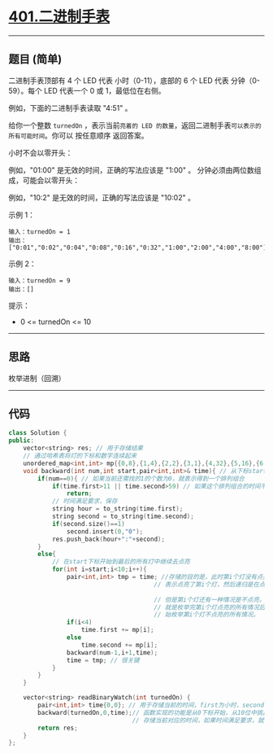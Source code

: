 # [401.二进制手表](https://leetcode.cn/problems/binary-watch/)

---

## 题目 (简单)

二进制手表顶部有 4 个 LED 代表 小时（0-11），底部的 6 个 LED 代表 分钟（0-59）。每个 LED 代表一个 0 或 1，最低位在右侧。

例如，下面的二进制手表读取 "4:51" 。

给你一个整数 `turnedOn` ，表示当前`亮着的 LED 的数量`，返回二进制手表`可以表示的所有可能时间`。你可以 按任意顺序 返回答案。

小时不会以零开头：

例如，"01:00" 是无效的时间，正确的写法应该是 "1:00" 。
分钟必须由两位数组成，可能会以零开头：

例如，"10:2" 是无效的时间，正确的写法应该是 "10:02" 。
 

示例 1：
```
输入：turnedOn = 1
输出：["0:01","0:02","0:04","0:08","0:16","0:32","1:00","2:00","4:00","8:00"]
```

示例 2：
```
输入：turnedOn = 9
输出：[]
```

提示：

- 0 <= turnedOn <= 10

---

## 思路

枚举进制（回溯）

---

## 代码

```C++
class Solution {
public:
    vector<string> res; // 用于存储结果
    // 通过哈希表将灯的下标和数字连续起来
    unordered_map<int,int> mp{{0,8},{1,4},{2,2},{3,1},{4,32},{5,16},{6,8},{7,4},{8,2},{9,1}};
    void backward(int num,int start,pair<int,int>& time){ // 从下标start开始找num个灯
        if(num==0){ // 如果当前还需找的1的个数为0，就表示得到一个排列组合
            if(time.first>11 || time.second>59) // 如果这个排列组合的时间不满足要求，就不保存
                return;
            // 时间满足要求，保存
            string hour = to_string(time.first);
            string second = to_string(time.second);
            if(second.size()==1)
                second.insert(0,"0");
            res.push_back(hour+":"+second);
        }
        else{
            // 在start下标开始到最后的所有灯中继续去点亮
            for(int i=start;i<10;i++){
                pair<int,int> tmp = time; //存储的目的是，此时第i个灯没有点亮，下面的if-else将hash[i]加到time上才
                                        // 表示点亮了第i个灯，然后递归是在点亮第i个灯的前提下去下一层点亮其他的灯
                                        
                                        // 但是第i个灯还有一种情况是不点亮，所以要保存time，在下面的递归返回后，也
                                        // 就是枚举完第i个灯点亮的所有情况后，将暂存的值还给time，在下一个for循环开
                                        // 始枚举第i个灯不点亮的所有情况。
                if(i<4)
                    time.first += mp[i];
                else    
                    time.second += mp[i];
                backward(num-1,i+1,time);
                time = tmp; // 很关键
            }
        }
    }

    vector<string> readBinaryWatch(int turnedOn) {
        pair<int,int> time{0,0}; // 用于存储当前的时间，first为小时，second为分钟
        backward(turnedOn,0,time);// 函数实现的功能是从0下标开始，从10位中挑出turnedOn位，每次挑出turnedOn位时都用time来
                                  // 存储当前对应的时间，如果时间满足要求，就添加到结果中
        return res;
    }
};
```
